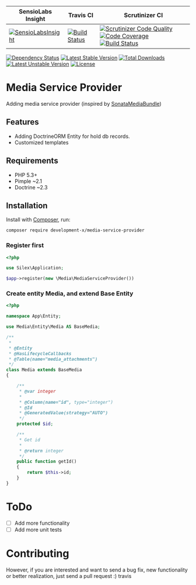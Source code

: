 | SensioLabs Insight | Travis CI | Scrutinizer CI|
| ------------------------|-------------|-----------------|
|[![SensioLabsInsight](https://insight.sensiolabs.com/projects/f6e15c47-013b-4c08-a301-683859b94b58/mini.png)](https://insight.sensiolabs.com/projects/f6e15c47-013b-4c08-a301-683859b94b58)|[![Build Status](https://travis-ci.org/development-x/PaginationServiceProvider.svg?branch=master)](https://travis-ci.org/development-x/PaginationServiceProvider)|[![Scrutinizer Code Quality](https://scrutinizer-ci.com/g/development-x/MediaServiceProvider/badges/quality-score.png?b=master)](https://scrutinizer-ci.com/g/development-x/MediaServiceProvider/?branch=master) [![Code Coverage](https://scrutinizer-ci.com/g/development-x/MediaServiceProvider/badges/coverage.png?b=master)](https://scrutinizer-ci.com/g/development-x/MediaServiceProvider/?branch=master) [![Build Status](https://scrutinizer-ci.com/g/development-x/MediaServiceProvider/badges/build.png?b=master)](https://scrutinizer-ci.com/g/development-x/MediaServiceProvider/build-status/master)

[![Dependency Status](https://www.versioneye.com/user/projects/5738e700a0ca35004cf78361/badge.svg?style=flat)](https://www.versioneye.com/user/projects/5738e700a0ca35004cf78361) [![Latest Stable Version](https://poser.pugx.org/development-x/media-service-provider/v/stable)](https://packagist.org/packages/development-x/media-service-provider) [![Total Downloads](https://poser.pugx.org/development-x/media-service-provider/downloads)](https://packagist.org/packages/development-x/media-service-provider) [![Latest Unstable Version](https://poser.pugx.org/development-x/media-service-provider/v/unstable)](https://packagist.org/packages/development-x/media-service-provider) [![License](https://poser.pugx.org/development-x/media-service-provider/license)](https://packagist.org/packages/development-x/media-service-provider)

Media Service Provider
=============================

Adding media service provider (inspired by [SonataMediaBundle](https://github.com/sonata-project/SonataMediaBundle))


Features
--------

 * Adding DoctrineORM Entity for hold db records.
 * Customized templates


Requirements
------------

 * PHP 5.3+
 * Pimple ~2.1
 * Doctrine ~2.3

Installation
------------
Install with [Composer](http://packagist.org), run:

```sh
composer require development-x/media-service-provider
```

### Register first
```php
<?php

use Silex\Application;

$app->register(new \Media\MediaServiceProvider())

```

### Create entity Media, and extend Base Entity 

```php
<?php

namespace App\Entity;

use Media\Entity\Media AS BaseMedia;

/**
 * 
 * @Entity
 * @HasLifecycleCallbacks
 * @Table(name="media_attachments")
 */
class Media extends BaseMedia
{

    /**
     * @var integer
     *
     * @Column(name="id", type="integer")
     * @Id
     * @GeneratedValue(strategy="AUTO")
     */
    protected $id;

    /**
     * Get id
     *
     * @return integer
     */
    public function getId()
    {
        return $this->id;
    }
}

```

# ToDo
- [ ] Add more functionality
- [ ] Add more unit tests

# Contributing
However, if you are interested and want to send a bug fix, new functionality or better realization, just send a pull request :)
travis
